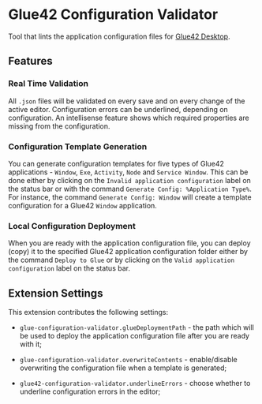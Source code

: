 # Glue42 Configuration Validator

Tool that lints the application configuration files for [Glue42 Desktop](https://glue42.com/).

## Features

### Real Time Validation

All `.json` files will be validated on every save and on every change of the active editor. Configuration errors can be underlined, depending on configuration. An intellisense feature shows which required properties are missing from the configuration.

### Configuration Template Generation

You can generate configuration templates for five types of Glue42 applications - `Window`, `Exe`, `Activity`, `Node` and `Service Window`. This can be done either by clicking on the `Invalid application configuration` label on the status bar or with the command `Generate Config: %Application Type%`. For instance, the command `Generate Config: Window` will create a template configuration for a Glue42 `Window` application.

### Local Configuration Deployment

When you are ready with the application configuration file, you can deploy (copy) it to the specified Glue42 application configuration folder either by the command `Deploy to Glue` or by clicking on the `Valid application configuration` label on the status bar.

## Extension Settings

This extension contributes the following settings:

- `glue-configuration-validator.glueDeploymentPath` - the path which will be used to deploy the application configuration file after you are ready with it;

- `glue-configuration-validator.overwriteContents` - enable/disable overwriting the configuration file when a template is generated;

- `glue42-configuration-validator.underlineErrors` - choose whether to underline configuration errors in the editor;

